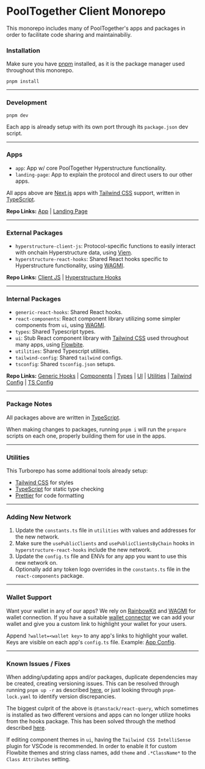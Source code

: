 # PoolTogether Client Monorepo

This monorepo includes many of PoolTogether's apps and packages in order to facilitate code sharing and maintainabiliy.

### Installation

Make sure you have [pnpm](https://pnpm.io/) installed, as it is the package manager used throughout this monorepo.

`pnpm install`

---

### Development

`pnpm dev`

Each app is already setup with its own port through its `package.json` dev script.

---

### Apps

- `app`: App w/ core PoolTogether Hyperstructure functionality.
- `landing-page`: App to explain the protocol and direct users to our other apps.

All apps above are [Next.js](https://nextjs.org/) apps with [Tailwind CSS](https://tailwindcss.com/) support, written in [TypeScript](https://www.typescriptlang.org/).

**Repo Links:** [App](https://github.com/pooltogether/pooltogether-client-monorepo/tree/main/apps/app) | [Landing Page](https://github.com/pooltogether/pooltogether-client-monorepo/tree/main/apps/landing-page)

---

### External Packages

- `hyperstructure-client-js`: Protocol-specific functions to easily interact with onchain Hyperstructure data, using [Viem](https://viem.sh/).
- `hyperstructure-react-hooks`: Shared React hooks specific to Hyperstructure functionality, using [WAGMI](https://wagmi.sh/).

**Repo Links:** [Client JS](https://github.com/pooltogether/pooltogether-client-monorepo/tree/main/packages/hyperstructure-client-js) | [Hyperstructure Hooks](https://github.com/pooltogether/pooltogether-client-monorepo/tree/main/packages/hyperstructure-react-hooks)

---

### Internal Packages

- `generic-react-hooks`: Shared React hooks.
- `react-components`: React component library utilizing some simpler components from `ui`, using [WAGMI](https://wagmi.sh/).
- `types`: Shared Typescript types.
- `ui`: Stub React component library with [Tailwind CSS](https://tailwindcss.com/) used throughout many apps, using [Flowbite](https://flowbite-react.com/).
- `utilities`: Shared Typescript utilities.
- `tailwind-config`: Shared `tailwind` configs.
- `tsconfig`: Shared `tsconfig.json` setups.

**Repo Links:** [Generic Hooks](https://github.com/pooltogether/pooltogether-client-monorepo/tree/main/packages/generic-react-hooks) | [Components](https://github.com/pooltogether/pooltogether-client-monorepo/tree/main/packages/react-components) | [Types](https://github.com/pooltogether/pooltogether-client-monorepo/tree/main/packages/types) | [UI](https://github.com/pooltogether/pooltogether-client-monorepo/tree/main/packages/ui) | [Utilities](https://github.com/pooltogether/pooltogether-client-monorepo/tree/main/packages/utilities) | [Tailwind Config](https://github.com/pooltogether/pooltogether-client-monorepo/tree/main/packages/tailwind-config) | [TS Config](https://github.com/pooltogether/pooltogether-client-monorepo/tree/main/packages/tsconfig)

---

### Package Notes

All packages above are written in [TypeScript](https://www.typescriptlang.org/).

When making changes to packages, running `pnpm i` will run the `prepare` scripts on each one, properly building them for use in the apps.

---

### Utilities

This Turborepo has some additional tools already setup:

- [Tailwind CSS](https://tailwindcss.com/) for styles
- [TypeScript](https://www.typescriptlang.org/) for static type checking
- [Prettier](https://prettier.io) for code formatting

---

### Adding New Network

1. Update the `constants.ts` file in `utilities` with values and addresses for the new network.
2. Make sure the `usePublicClients` and `usePublicClientsByChain` hooks in `hyperstructure-react-hooks` include the new network.
3. Update the `config.ts` file and ENVs for any app you want to use this new network on.
4. Optionally add any token logo overrides in the `constants.ts` file in the `react-components` package.

---

### Wallet Support

Want your wallet in any of our apps? We rely on [RainbowKit](https://www.rainbowkit.com/) and [WAGMI](https://wagmi.sh) for wallet connection. If you have a suitable [wallet connector](https://github.com/rainbow-me/rainbowkit/tree/main/packages/rainbowkit/src/wallets/walletConnectors) we can add your wallet and give you a custom link to highlight your wallet for your users.

Append `?wallet=<wallet key>` to any app's links to highlight your wallet. Keys are visible on each app's `config.ts` file. Example: [App Config](https://github.com/pooltogether/pooltogether-client-monorepo/blob/main/apps/app/src/constants/config.ts).

---

### Known Issues / Fixes

When adding/updating apps and/or packages, duplicate dependencies may be created, creating versioning issues. This can be resolved through running `pnpm up -r` as described [here](https://github.com/pnpm/pnpm/issues/2443), or just looking through `pnpm-lock.yaml` to identify version discrepancies.

The biggest culprit of the above is `@tanstack/react-query`, which sometimes is installed as two different versions and apps can no longer utilize hooks from the hooks package. This has been solved through the method described [here](https://github.com/TanStack/query/issues/3595#issuecomment-1248074333).

If editing component themes in `ui`, having the `Tailwind CSS IntelliSense` plugin for VSCode is recommended. In order to enable it for custom Flowbite themes and string class names, add `theme` and `.*ClassName*` to the `Class Attributes` setting.
